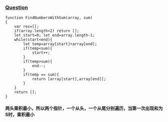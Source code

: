### [Question](https://www.nowcoder.com/practice/390da4f7a00f44bea7c2f3d19491311b?tpId=13&tqId=11195&tPage=3&rp=1&ru=%2Fta%2Fcoding-interviews&qru=%2Fta%2Fcoding-interviews%2Fquestion-ranking)
```
function FindNumbersWithSum(array, sum)
{
    var res=[];
    if(array.length<2) return [];
    let start=0; let end=array.length-1;
    while(start<end){
        let temp=array[start]+array[end];
        if(temp<sum){
            start++;
        }
        if(temp>sum){
            end--;
        }
        if(temp == sum){
            return [array[start],array[end]];
        }
    }
    return [];
}
```

#### 两头乘积最小，所以两个指针，一个从头，一个从尾分别遍历，当第一次出现和为S时，乘积最小
